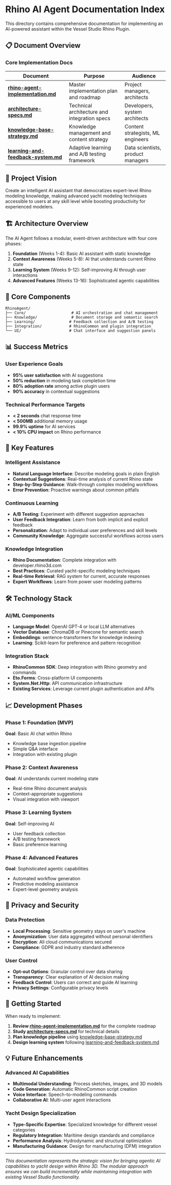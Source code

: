 # Rhino AI Agent Documentation Index

This directory contains comprehensive documentation for implementing an AI-powered assistant within the Vessel Studio Rhino Plugin.

## 📋 Document Overview

### Core Implementation Docs

| Document | Purpose | Audience |
|----------|---------|----------|
| [**rhino-agent-implementation.md**](./rhino-agent-implementation.md) | Master implementation plan and roadmap | Project managers, architects |
| [**architecture-specs.md**](./architecture-specs.md) | Technical architecture and integration specs | Developers, system architects |
| [**knowledge-base-strategy.md**](./knowledge-base-strategy.md) | Knowledge management and content strategy | Content strategists, ML engineers |
| [**learning-and-feedback-system.md**](./learning-and-feedback-system.md) | Adaptive learning and A/B testing framework | Data scientists, product managers |

## 🎯 Project Vision

Create an intelligent AI assistant that democratizes expert-level Rhino modeling knowledge, making advanced yacht modeling techniques accessible to users at any skill level while boosting productivity for experienced modelers.

## 🏗️ Architecture Overview

The AI Agent follows a modular, event-driven architecture with four core phases:

1. **Foundation** (Weeks 1-4): Basic AI assistant with static knowledge
2. **Context Awareness** (Weeks 5-8): AI that understands current Rhino state  
3. **Learning System** (Weeks 9-12): Self-improving AI through user interactions
4. **Advanced Features** (Weeks 13-16): Sophisticated agentic capabilities

## 🧠 Core Components

```
RhinoAgent/
├── Core/                    # AI orchestration and chat management
├── Knowledge/               # Document storage and semantic search
├── Learning/               # Feedback collection and A/B testing
├── Integration/            # RhinoCommon and plugin integration
└── UI/                     # Chat interface and suggestion panels
```

## 📊 Success Metrics

### User Experience Goals
- **95% user satisfaction** with AI suggestions
- **50% reduction** in modeling task completion time
- **80% adoption rate** among active plugin users
- **90% accuracy** in contextual suggestions

### Technical Performance Targets
- **< 2 seconds** chat response time
- **< 500MB** additional memory usage
- **99.9% uptime** for AI services
- **< 10% CPU impact** on Rhino performance

## 🔄 Key Features

### Intelligent Assistance
- **Natural Language Interface**: Describe modeling goals in plain English
- **Contextual Suggestions**: Real-time analysis of current Rhino state
- **Step-by-Step Guidance**: Walk-through complex modeling workflows
- **Error Prevention**: Proactive warnings about common pitfalls

### Continuous Learning
- **A/B Testing**: Experiment with different suggestion approaches
- **User Feedback Integration**: Learn from both implicit and explicit feedback
- **Personalization**: Adapt to individual user preferences and skill levels
- **Community Knowledge**: Aggregate successful workflows across users

### Knowledge Integration
- **Rhino Documentation**: Complete integration with developer.rhino3d.com
- **Best Practices**: Curated yacht-specific modeling techniques
- **Real-time Retrieval**: RAG system for current, accurate responses
- **Expert Workflows**: Learn from power user modeling patterns

## 🛠️ Technology Stack

### AI/ML Components
- **Language Model**: OpenAI GPT-4 or local LLM alternatives
- **Vector Database**: ChromaDB or Pinecone for semantic search
- **Embeddings**: sentence-transformers for knowledge indexing
- **Learning**: Scikit-learn for preference and pattern recognition

### Integration Stack
- **RhinoCommon SDK**: Deep integration with Rhino geometry and commands
- **Eto.Forms**: Cross-platform UI components
- **System.Net.Http**: API communication infrastructure
- **Existing Services**: Leverage current plugin authentication and APIs

## 📈 Development Phases

### Phase 1: Foundation (MVP)
**Goal**: Basic AI chat within Rhino
- Knowledge base ingestion pipeline
- Simple Q&A interface
- Integration with existing plugin

### Phase 2: Context Awareness
**Goal**: AI understands current modeling state
- Real-time Rhino document analysis
- Context-appropriate suggestions
- Visual integration with viewport

### Phase 3: Learning System
**Goal**: Self-improving AI
- User feedback collection
- A/B testing framework
- Basic preference learning

### Phase 4: Advanced Features  
**Goal**: Sophisticated agentic capabilities
- Automated workflow generation
- Predictive modeling assistance
- Expert-level geometry analysis

## 🔐 Privacy and Security

### Data Protection
- **Local Processing**: Sensitive geometry stays on user's machine
- **Anonymization**: User data aggregated without personal identifiers
- **Encryption**: All cloud communications secured
- **Compliance**: GDPR and industry standard adherence

### User Control
- **Opt-out Options**: Granular control over data sharing
- **Transparency**: Clear explanation of AI decision making
- **Feedback Control**: Users can correct and guide AI learning
- **Privacy Settings**: Configurable privacy levels

## 🚀 Getting Started

When ready to implement:

1. **Review [rhino-agent-implementation.md](./rhino-agent-implementation.md)** for the complete roadmap
2. **Study [architecture-specs.md](./architecture-specs.md)** for technical details
3. **Plan knowledge pipeline** using [knowledge-base-strategy.md](./knowledge-base-strategy.md)
4. **Design learning system** following [learning-and-feedback-system.md](./learning-and-feedback-system.md)

## 💡 Future Enhancements

### Advanced AI Capabilities
- **Multimodal Understanding**: Process sketches, images, and 3D models
- **Code Generation**: Automatic RhinoCommon script creation
- **Voice Interface**: Speech-to-modeling commands
- **Collaborative AI**: Multi-user agent interactions

### Yacht Design Specialization
- **Type-Specific Expertise**: Specialized knowledge for different vessel categories
- **Regulatory Integration**: Maritime design standards and compliance
- **Performance Analysis**: Hydrodynamic and structural optimization
- **Manufacturing Guidance**: Design for manufacturing (DFM) integration

---

*This documentation represents the strategic vision for bringing agentic AI capabilities to yacht design within Rhino 3D. The modular approach ensures we can build incrementally while maintaining integration with existing Vessel Studio functionality.*